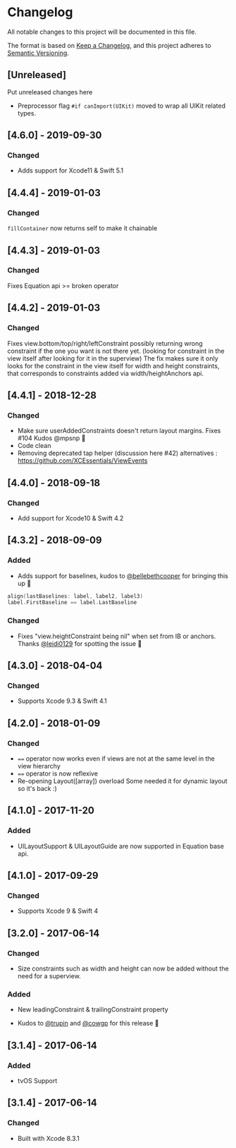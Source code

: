 # Changelog
All notable changes to this project will be documented in this file.

The format is based on [Keep a Changelog](https://keepachangelog.com/en/1.0.0/),
and this project adheres to [Semantic Versioning](https://semver.org/spec/v2.0.0.html).

## [Unreleased]
Put unreleased changes here
- Preprocessor flag `#if canImport(UIKit)` moved to wrap all UIKit related types.

## [4.6.0] - 2019-09-30
### Changed
- Adds support for Xcode11 & Swift 5.1

## [4.4.4] - 2019-01-03
### Changed
`fillContainer` now returns self to make it chainable

## [4.4.3] - 2019-01-03
### Changed
Fixes Equation api >= broken operator

## [4.4.2] - 2019-01-03
### Changed
Fixes view.bottom/top/right/leftConstraint possibly returning wrong constraint if the one you want is not there yet. (looking for constraint in the view itself after looking for it in the superview)
The fix makes sure it only looks for the constraint in the view itself for width and height constraints, that corresponds to constraints added via width/heightAnchors api.

## [4.4.1] - 2018-12-28
### Changed
- Make sure userAddedConstraints doesn't return layout margins. Fixes #104 Kudos @mpsnp 👏
- Code clean
- Removing deprecated tap helper (discussion here #42) alternatives : https://github.com/XCEssentials/ViewEvents

## [4.4.0] - 2018-09-18
### Changed
- Add support for Xcode10 & Swift 4.2

## [4.3.2] - 2018-09-09
### Added
- Adds support for baselines, kudos to [@bellebethcooper](https://github.com/bellebethcooper) for bringing this up 🚀

```swift
align(lastBaselines: label, label2, label3)
label.FirstBaseline == label.LastBaseline
```

### Changed
- Fixes "view.heightConstraint being nil" when set from IB or anchors.  Thanks [@leidi0129](https://github.com/leidi0129) for spotting the issue 👏

## [4.3.0] - 2018-04-04
### Changed
- Supports Xcode 9.3 & Swift 4.1

## [4.2.0] - 2018-01-09

### Changed
- `==` operator now works even if views are not at the same level in the view hierarchy
- `==` operator is now reflexive
- Re-opening Layout([array]) overload Some needed it for dynamic layout so it's back :)



## [4.1.0] - 2017-11-20

### Added
- UILayoutSupport & UILayoutGuide are now supported in Equation base api.

## [4.1.0] - 2017-09-29

### Changed
- Supports Xcode 9 & Swift 4

## [3.2.0] - 2017-06-14

### Changed
- Size constraints such as width and height can now be added without the need for a superview.

### Added
- New leadingConstraint & trailingConstraint property

- Kudos to [@trupin](https://github.com/trupin) and [@cowgp](https://github.com/cowgp) for this release 🎉

## [3.1.4] - 2017-06-14

### Added
- tvOS Support

## [3.1.4] - 2017-06-14

### Changed
- Built with Xcode 8.3.1
